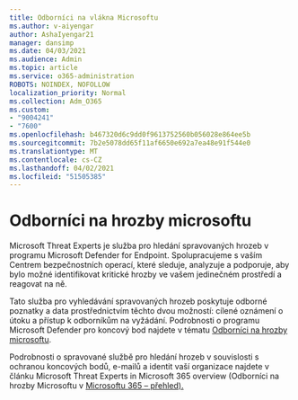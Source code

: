 ```yaml
---
title: Odborníci na vlákna Microsoftu
ms.author: v-aiyengar
author: AshaIyengar21
manager: dansimp
ms.date: 04/03/2021
ms.audience: Admin
ms.topic: article
ms.service: o365-administration
ROBOTS: NOINDEX, NOFOLLOW
localization_priority: Normal
ms.collection: Adm_O365
ms.custom:
- "9004241"
- "7600"
ms.openlocfilehash: b467320d6c9dd0f9613752560b056028e864ee5b
ms.sourcegitcommit: 7b2e5078dd65f11af6650e692a7ea48e91f544e0
ms.translationtype: MT
ms.contentlocale: cs-CZ
ms.lasthandoff: 04/02/2021
ms.locfileid: "51505385"
---
```

# <a name="microsoft-threat-experts"></a>Odborníci na hrozby microsoftu

Microsoft Threat Experts je služba pro hledání spravovaných hrozeb v programu Microsoft Defender for Endpoint.  Spolupracujeme s vaším Centrem bezpečnostních operací, které sleduje, analyzuje a podporuje, aby bylo možné identifikovat kritické hrozby ve vašem jedinečném prostředí a reagovat na ně.

Tato služba pro vyhledávání spravovaných hrozeb poskytuje odborné poznatky a data prostřednictvím těchto dvou možností: cílené oznámení o útoku a přístup k odborníkům na vyžádání. Podrobnosti o programu Microsoft Defender pro koncový bod najdete v tématu [Odborníci na hrozby microsoftu]( https://docs.microsoft.com/microsoft-365/security/defender-endpoint/microsoft-threat-experts).

Podrobnosti o spravované službě pro hledání hrozeb v souvislosti s ochranou koncových bodů, e-mailů a identit vaší organizace najdete v článku Microsoft Threat Experts in Microsoft 365 overview (Odborníci na hrozby Microsoftu v [Microsoftu 365 – přehled).](https://docs.microsoft.com/microsoft-365/security/mtp/microsoft-threat-experts?view=o365-worldwide)